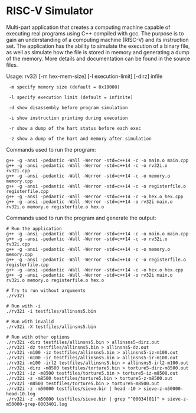 # RISC-V Simulator

Multi-part application that creates a computing machine capable of executing real programs using C++ compiled with gcc. The purpose is to gain an understanding of a computing machine (RISC-V) and its instruction set. The application has the ability to simulate the execution of a binary file, as well as simulate how the file is stored in memory and generating a dump of the memory. More details and documentation can be found in the source files. 

Usage: rv32i [-m hex-mem-size] [-l execution-limit] [-dirz] infile
     
     -m specify memory size (default = 0x10000)
     
     -l specify execution limit (default = infinite)
     
     -d show disassembly before program simulation
     
     -i show instruction printing during execution
     
     -r show a dump of the hart status before each exec
     
     -z show a dump of the hart and memory after simulation

Commands used to run the program:
```
g++ -g -ansi -pedantic -Wall -Werror -std=c++14 -c -o main.o main.cpp
g++ -g -ansi -pedantic -Wall -Werror -std=c++14 -c -o rv32i.o rv32i.cpp
g++ -g -ansi -pedantic -Wall -Werror -std=c++14 -c -o memory.o memory.cpp
g++ -g -ansi -pedantic -Wall -Werror -std=c++14 -c -o registerfile.o registerfile.cpp
g++ -g -ansi -pedantic -Wall -Werror -std=c++14 -c -o hex.o hex.cpp
g++ -g -ansi -pedantic -Wall -Werror -std=c++14 -o rv32i main.o rv32i.o memory.o registerfile.o hex.o
```
Commands used to run the program and generate the output:
```
# Run the application
g++ -g -ansi -pedantic -Wall -Werror -std=c++14 -c -o main.o main.cpp
g++ -g -ansi -pedantic -Wall -Werror -std=c++14 -c -o rv32i.o rv32i.cpp
g++ -g -ansi -pedantic -Wall -Werror -std=c++14 -c -o memory.o memory.cpp
g++ -g -ansi -pedantic -Wall -Werror -std=c++14 -c -o registerfile.o registerfile.cpp
g++ -g -ansi -pedantic -Wall -Werror -std=c++14 -c -o hex.o hex.cpp
g++ -g -ansi -pedantic -Wall -Werror -std=c++14 -o rv32i main.o rv32i.o memory.o registerfile.o hex.o

# Try to run without arguments
./rv32i

# Run with -i
./rv32i -i testfiles/allinsns5.bin

# Run with invalid
./rv32i -X testfiles/allinsns5.bin

# Run with other options
./rv32i -dirz testfiles/allinsns5.bin > allinsns5-dirz.out
./rv32i -dz testfiles/allinsns5.bin > allinsns5-dz.out
./rv32i -m100 -iz testfiles/allinsns5.bin > allinsns5-iz-m100.out
./rv32i -m100 -ir testfiles/allinsns5.bin > allinsns5-ir-m100.out
./rv32i -m100 -irl2 testfiles/allinsns5.bin > allinsns5-irl2-m100.out
./rv32i -dirz -m8500 testfiles/torture5.bin > torture5-dirz-m8500.out
./rv32i -iz -m8500 testfiles/torture5.bin > torture5-iz-m8500.out
./rv32i -z -m8500 testfiles/torture5.bin > torture5-z-m8500.out
./rv32i -m8500 testfiles/torture5.bin > torture5-m8500.out
./rv32i -z -m50000 testfiles/sieve.bin | head -10 > sieve-z-m50000-head-10.log
./rv32i -z -m50000 testfiles/sieve.bin | grep "^00034[01]" > sieve-z-m50000-grep-0003401.log
```
